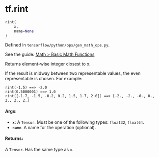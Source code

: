 <div itemscope itemtype="http://developers.google.com/ReferenceObject">
<meta itemprop="name" content="tf.rint" />
</div>

# tf.rint

``` python
rint(
    x,
    name=None
)
```



Defined in `tensorflow/python/ops/gen_math_ops.py`.

See the guide: [Math > Basic Math Functions](../../../api_guides/python/math_ops.md#Basic_Math_Functions)

Returns element-wise integer closest to x.

If the result is midway between two representable values,
the even representable is chosen.
For example:

```
rint(-1.5) ==> -2.0
rint(0.5000001) ==> 1.0
rint([-1.7, -1.5, -0.2, 0.2, 1.5, 1.7, 2.0]) ==> [-2., -2., -0., 0., 2., 2., 2.]
```

#### Args:

* <b>`x`</b>: A `Tensor`. Must be one of the following types: `float32`, `float64`.
* <b>`name`</b>: A name for the operation (optional).


#### Returns:

A `Tensor`. Has the same type as `x`.